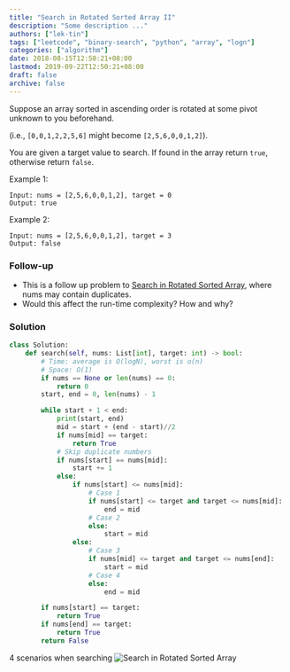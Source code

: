 ```yaml
---
title: "Search in Rotated Sorted Array II"
description: "Some description ..."
authors: ["lek-tin"]
tags: ["leetcode", "binary-search", "python", "array", "logn"]
categories: ["algorithm"]
date: 2018-08-15T12:50:21+08:00
lastmod: 2019-09-22T12:50:21+08:00
draft: false
archive: false
---
```

Suppose an array sorted in ascending order is rotated at some pivot unknown to you beforehand.

(i.e., `[0,0,1,2,2,5,6]` might become `[2,5,6,0,0,1,2]`).

You are given a target value to search. If found in the array return `true`, otherwise return `false`.

Example 1:
```
Input: nums = [2,5,6,0,0,1,2], target = 0
Output: true
```
Example 2:
```
Input: nums = [2,5,6,0,0,1,2], target = 3
Output: false
```
### Follow-up
- This is a follow up problem to [Search in Rotated Sorted Array](https://leetcode.com/problems/search-in-rotated-sorted-array/description/), where nums may contain duplicates.
- Would this affect the run-time complexity? How and why?

### Solution
```python
class Solution:
    def search(self, nums: List[int], target: int) -> bool:
        # Time: average is O(logN), worst is o(n)
        # Space: O(1)
        if nums == None or len(nums) == 0:
            return 0
        start, end = 0, len(nums) - 1

        while start + 1 < end:
            print(start, end)
            mid = start + (end - start)//2
            if nums[mid] == target:
                return True
            # Skip duplicate numbers
            if nums[start] == nums[mid]:
                start += 1
            else:
                if nums[start] <= nums[mid]:
                    # Case 1
                    if nums[start] <= target and target <= nums[mid]:
                        end = mid
                    # Case 2
                    else:
                        start = mid
                else:
                    # Case 3
                    if nums[mid] <= target and target <= nums[end]:
                        start = mid
                    # Case 4
                    else:
                        end = mid

        if nums[start] == target:
            return True
        if nums[end] == target:
            return True
        return False
```
4 scenarios when searching
![Search in Rotated Sorted Array](/img/post/search-in-rotated-sorted-array.jpg)
